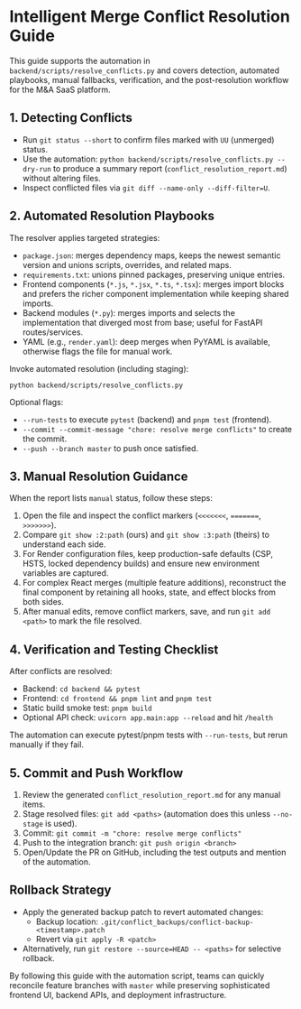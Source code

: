 # Intelligent Merge Conflict Resolution Guide

This guide supports the automation in `backend/scripts/resolve_conflicts.py` and
covers detection, automated playbooks, manual fallbacks, verification, and the
post-resolution workflow for the M&A SaaS platform.

## 1. Detecting Conflicts
- Run `git status --short` to confirm files marked with `UU` (unmerged) status.
- Use the automation: `python backend/scripts/resolve_conflicts.py --dry-run` to
  produce a summary report (`conflict_resolution_report.md`) without altering
  files.
- Inspect conflicted files via `git diff --name-only --diff-filter=U`.

## 2. Automated Resolution Playbooks
The resolver applies targeted strategies:
- `package.json`: merges dependency maps, keeps the newest semantic version and
  unions scripts, overrides, and related maps.
- `requirements.txt`: unions pinned packages, preserving unique entries.
- Frontend components (`*.js`, `*.jsx`, `*.ts`, `*.tsx`): merges import blocks
  and prefers the richer component implementation while keeping shared imports.
- Backend modules (`*.py`): merges imports and selects the implementation that
  diverged most from base; useful for FastAPI routes/services.
- YAML (e.g., `render.yaml`): deep merges when PyYAML is available, otherwise
  flags the file for manual work.

Invoke automated resolution (including staging):
```
python backend/scripts/resolve_conflicts.py
```
Optional flags:
- `--run-tests` to execute `pytest` (backend) and `pnpm test` (frontend).
- `--commit --commit-message "chore: resolve merge conflicts"` to create the
  commit.
- `--push --branch master` to push once satisfied.

## 3. Manual Resolution Guidance
When the report lists `manual` status, follow these steps:
1. Open the file and inspect the conflict markers (`<<<<<<<`, `=======`,
   `>>>>>>>`).
2. Compare `git show :2:path` (ours) and `git show :3:path` (theirs) to
   understand each side.
3. For Render configuration files, keep production-safe defaults (CSP, HSTS,
   locked dependency builds) and ensure new environment variables are captured.
4. For complex React merges (multiple feature additions), reconstruct the final
   component by retaining all hooks, state, and effect blocks from both sides.
5. After manual edits, remove conflict markers, save, and run
   `git add <path>` to mark the file resolved.

## 4. Verification and Testing Checklist
After conflicts are resolved:
- Backend: `cd backend && pytest`
- Frontend: `cd frontend && pnpm lint` and `pnpm test`
- Static build smoke test: `pnpm build`
- Optional API check: `uvicorn app.main:app --reload` and hit `/health`

The automation can execute pytest/pnpm tests with `--run-tests`, but rerun
manually if they fail.

## 5. Commit and Push Workflow
1. Review the generated `conflict_resolution_report.md` for any manual items.
2. Stage resolved files: `git add <paths>` (automation does this unless
   `--no-stage` is used).
3. Commit: `git commit -m "chore: resolve merge conflicts"`
4. Push to the integration branch: `git push origin <branch>`
5. Open/Update the PR on GitHub, including the test outputs and mention of the
   automation.

## Rollback Strategy
- Apply the generated backup patch to revert automated changes:
  - Backup location: `.git/conflict_backups/conflict-backup-<timestamp>.patch`
  - Revert via `git apply -R <patch>`
- Alternatively, run `git restore --source=HEAD -- <paths>` for selective
  rollback.

By following this guide with the automation script, teams can quickly reconcile
feature branches with `master` while preserving sophisticated frontend UI,
backend APIs, and deployment infrastructure.
